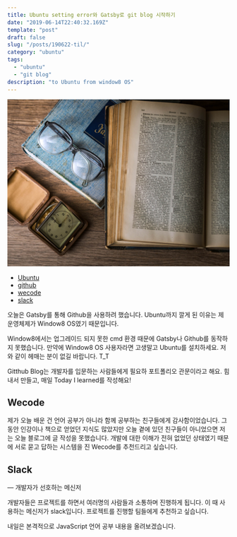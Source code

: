 ```yaml
---
title: Ubuntu setting error와 Gatsby로 git blog 시작하기
date: "2019-06-14T22:40:32.169Z"
template: "post"
draft: false
slug: "/posts/190622-til/"
category: "ubuntu"
tags:
  - "ubuntu"
  - "git blog"
description: "to Ubuntu from window8 OS"
---
```


![](/media/image-1.jpg)

- [Ubuntu](https://ubuntu.com/)
- [github](https://github.com/)
- [wecode](https:https://wecode.co.kr/)
- [slack](https://slack.com/)

오늘은 Gatsby를 통해 Github을 사용하려 했습니다.
Ubuntu까지 깔게 된 이유는 제 운영체제가 Window8 OS였기 때문입니다.

Window8에서는 업그레이드 되지 못한 cmd 환경 때문에 Gatsby나 Github를 동작하지 못했습니다. 만약에 Window8 OS 사용자라면 고생말고 Ubuntu를 설치하세요.
저와 같이 헤매는 분이 없길 바랍니다. T_T 

Gitthub Blog는 개발자를 입문하는 사람들에게 필요하 포트폴리오 관문이라고 해요.
힘내서 만들고, 매일 Today I learned를 작성해요!

## Wecode 

제가 오늘 배운 건 언어 공부가 아니라 함께 공부하는 친구들에게 감사함이었습니다.
그동안 인강이나 책으로 얻었던 지식도 많았지만 오늘 곁에 있던 친구들이 아니었으면
저는 오늘 블로그에 글 작성을 못했습니다. 개발에 대한 이해가 전혀 없었던 상태였기 때문에 서로 묻고 답하는 시스템을 진 Wecode를 추천드리고 싶습니다.

## Slack
— 개발자가 선호하는 메신저  

개발자들은 프로젝트를 하면서 여러명의 사람들과 소통하며 진행하게 됩니다.
이 때 사용하는 메신저가 slack입니다. 프로젝트를 진행할 팀들에게 추천하고 싶습니다.

내일은 본격적으로 JavaScript 언어 공부 내용을 올려보겠습니다.